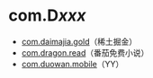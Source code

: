 # com.D*xxx*

- [com.daimajia.gold](./com.daimajia.gold/readme.md)（稀土掘金）
- [com.dragon.read](./com.dragon.read/readme.md)（番茄免费小说）
- [com.duowan.mobile](./com.duowan.mobile/readme.md)（YY）
